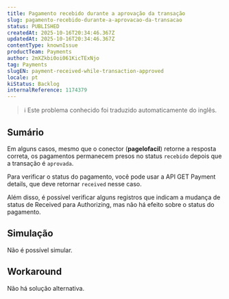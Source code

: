 ```yaml
---
title: Pagamento recebido durante a aprovação da transação
slug: pagamento-recebido-durante-a-aprovacao-da-transacao
status: PUBLISHED
createdAt: 2025-10-16T20:34:46.367Z
updatedAt: 2025-10-16T20:34:46.367Z
contentType: knownIssue
productTeam: Payments
author: 2mXZkbi0oi061KicTExNjo
tag: Payments
slugEN: payment-received-while-transaction-approved
locale: pt
kiStatus: Backlog
internalReference: 1174379
---
```


>ℹ️ Este problema conhecido foi traduzido automaticamente do inglês.

## Sumário


Em alguns casos, mesmo que o conector (**pagelofacil**) retorne a resposta correta, os pagamentos permanecem presos no status `recebido` depois que a transação é `aprovada`.

Para verificar o status do pagamento, você pode usar a API GET Payment details, que deve retornar `received` nesse caso.

Além disso, é possível verificar alguns registros que indicam a mudança de status de Received para Authorizing, mas não há efeito sobre o status do pagamento.
## Simulação


Não é possível simular.


## Workaround


Não há solução alternativa.



